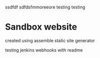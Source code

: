 ssdfdf
sdfdsfmmoreeore testing
testing
# Sandbox website

created using assemble static site generator

testing jenkins webhooks with readme
